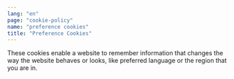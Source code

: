 ```yaml
---
lang: "en"
page: "cookie-policy"
name: "preference cookies"
title: "Preference Cookies"
---
```


These cookies enable a website to remember information that changes the way the website behaves or looks, like preferred language or the region that you are in.